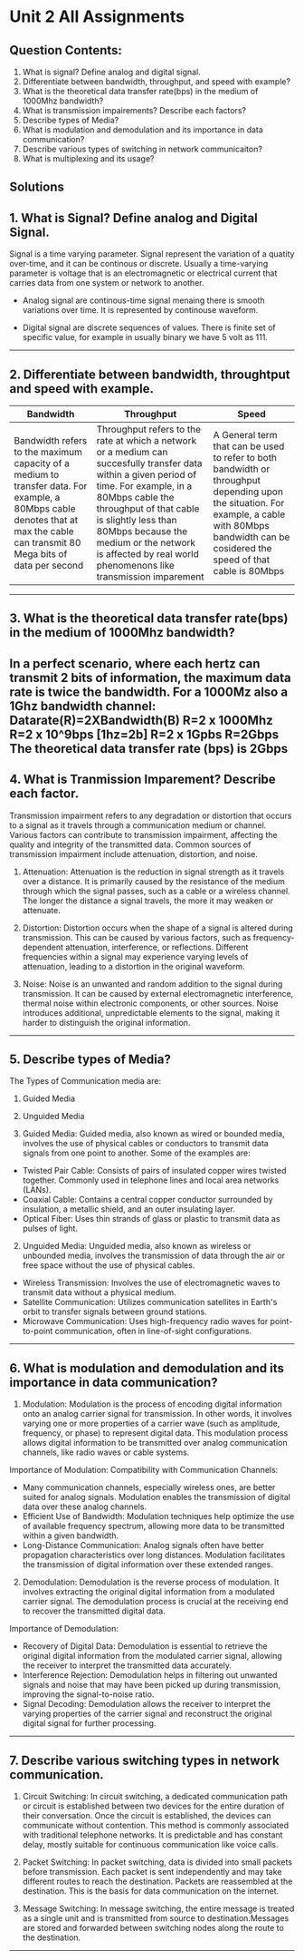 # Unit 2 All Assignments
## Question Contents:
1. What is signal? Define analog and digital signal.
2. Differentiate between bandwidth, throughput, and speed with example?
3. What is the theoretical data transfer rate(bps) in the medium of 1000Mhz bandwidth?
4. What is transmission impairements? Describe each factors?
5. Describe types of Media?
6. What is modulation and demodulation and its importance in data communication?
7. Describe various types of switching in network communicaiton?
8. What is multiplexing and its usage?

## Solutions
## 1. What is Signal? Define analog and Digital Signal.
Signal is a time varying parameter. Signal represent the variation of a quatity over-time, and it can be continous or discrete. Usually a time-varying parameter is voltage that is an electromagnetic or electrical current that carries data from one system or network to another.

* Analog signal are continous-time signal menaing there is smooth variations over time. It is represented by continouse waveform.

* Digital signal are discrete sequences of values. There is finite set of specific value, for example in usually binary we have 5 volt as 111. 

---

## 2. Differentiate between bandwidth, throughtput and speed with example.
|Bandwidth      |Throughput       |Speed                |
|---------------|-----------------|---------------------|
|Bandwidth refers to the maximum capacity of a medium to transfer data. For example, a 80Mbps cable denotes that at max the cable can transmit 80 Mega bits of data per second|Throughput refers to the rate at which a network or a medium can succesfully transfer data within a given period of time. For example, in a 80Mbps cable the throughput of that cable is slightly less than 80Mbps because the medium or the network is affected by real world phenomenons like transmission imparement| A General term that can be used to refer to both bandwidth or throughput depending upon the situation. For example, a cable with 80Mbps bandwidth can be cosidered the speed of that cable is 80Mbps|

---

## 3. What is the theoretical data transfer rate(bps) in the medium of 1000Mhz bandwidth?
In a perfect scenario, where each hertz can transmit 2 bits of information, the maximum data rate is twice the bandwidth.
For a 1000Mz also a 1Ghz bandwidth channel:
Datarate(R)=2XBandwidth(B)
R=2 x 1000Mhz
R=2 x 10^9bps [1hz=2b]
R=2 x 1Gpbs
R=2Gbps
The theoretical data transfer rate (bps) is 2Gbps
---

## 4. What is Tranmission Imparement? Describe each factor.
Transmission impairment refers to any degradation or distortion that occurs to a signal as it travels through a communication medium or channel. Various factors can contribute to transmission impairment, affecting the quality and integrity of the transmitted data. Common sources of transmission impairment include attenuation, distortion, and noise.

1. Attenuation:
Attenuation is the reduction in signal strength as it travels over a distance. It is primarily caused by the resistance of the medium through which the signal passes, such as a cable or a wireless channel. The longer the distance a signal travels, the more it may weaken or attenuate. 

2. Distortion: 
Distortion occurs when the shape of a signal is altered during transmission. This can be caused by various factors, such as frequency-dependent attenuation, interference, or reflections. Different frequencies within a signal may experience varying levels of attenuation, leading to a distortion in the original waveform.

3. Noise:
Noise is an unwanted and random addition to the signal during transmission. It can be caused by external electromagnetic interference, thermal noise within electronic components, or other sources. Noise introduces additional, unpredictable elements to the signal, making it harder to distinguish the original information.

---

## 5. Describe types of Media?
The Types of Communication media are:
1. Guided Media
2. Unguided Media

1. Guided Media:
Guided media, also known as wired or bounded media, involves the use of physical cables or conductors to transmit data signals from one point to another. Some of the examples are:
* Twisted Pair Cable: Consists of pairs of insulated copper wires twisted together. Commonly used in telephone lines and local area networks (LANs).
* Coaxial Cable: Contains a central copper conductor surrounded by insulation, a metallic shield, and an outer insulating layer.
* Optical Fiber: Uses thin strands of glass or plastic to transmit data as pulses of light.

2. Unguided Media: 
Unguided media, also known as wireless or unbounded media, involves the transmission of data through the air or free space without the use of physical cables.
* Wireless Transmission: Involves the use of electromagnetic waves to transmit data without a physical medium.
* Satellite Communication: Utilizes communication satellites in Earth's orbit to transfer signals between ground stations.
* Microwave Communication: Uses high-frequency radio waves for point-to-point communication, often in line-of-sight configurations.

---

## 6. What is modulation and demodulation and its importance in data communication?
1. Modulation:
Modulation is the process of encoding digital information onto an analog carrier signal for transmission. In other words, it involves varying one or more properties of a carrier wave (such as amplitude, frequency, or phase) to represent digital data. This modulation process allows digital information to be transmitted over analog communication channels, like radio waves or cable systems.

Importance of Modulation:
Compatibility with Communication Channels: 
* Many communication channels, especially wireless ones, are better suited for analog signals. Modulation enables the transmission of digital data over these analog channels.
* Efficient Use of Bandwidth: Modulation techniques help optimize the use of available frequency spectrum, allowing more data to be transmitted within a given bandwidth.
* Long-Distance Communication: Analog signals often have better propagation characteristics over long distances. Modulation facilitates the transmission of digital information over these extended ranges.

2. Demodulation:
Demodulation is the reverse process of modulation. It involves extracting the original digital information from a modulated carrier signal. The demodulation process is crucial at the receiving end to recover the transmitted digital data.

Importance of Demodulation:

* Recovery of Digital Data: Demodulation is essential to retrieve the original digital information from the modulated carrier signal, allowing the receiver to interpret the transmitted data accurately.
* Interference Rejection: Demodulation helps in filtering out unwanted signals and noise that may have been picked up during transmission, improving the signal-to-noise ratio.
* Signal Decoding: Demodulation allows the receiver to interpret the varying properties of the carrier signal and reconstruct the original digital signal for further processing.

---

## 7. Describe various switching types in network communication.
1. Circuit Switching:
In circuit switching, a dedicated communication path or circuit is established between two devices for the entire duration of their conversation. Once the circuit is established, the devices can communicate without contention. This method is commonly associated with traditional telephone networks. It is predictable and has constant delay, mostly suitable for continuous communication like voice calls.

2. Packet Switching:
In packet switching, data is divided into small packets before transmission. Each packet is sent independently and may take different routes to reach the destination. Packets are reassembled at the destination. This is the basis for data communication on the internet.

3. Message Switching:
In message switching, the entire message is treated as a single unit and is transmitted from source to destination.Messages are stored and forwarded between switching nodes along the route to the destination.

---